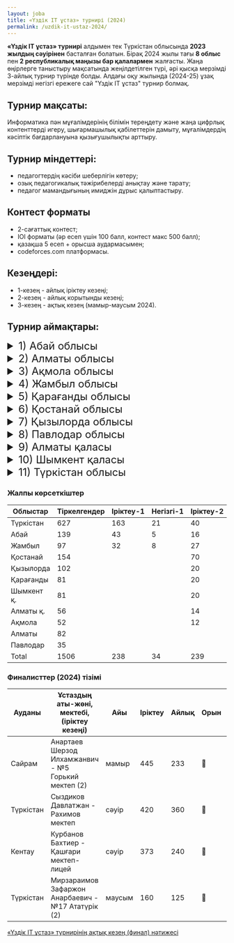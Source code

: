 ```yaml
---
layout: joba
title: «Үздік IT ұстаз» турнирі (2024)
permalink: /uzdik-it-ustaz-2024/
---
```


**«Үздік IT ұстаз» турнирі** алдымен тек Түркістан облысында **2023 жылдың сәуірінен** басталған болатын. Бірақ 2024 жылы тағы **8 облыс** пен **2 республикалық маңызы бар қалалармен** жалғасты. 
Жаңа өңірлерге таныстыру мақсатында жеңілдетілген түрі, әрі қысқа мерзімді 3-айлық турнир түрінде болды. Алдағы оқу жылында (2024-25) ұзақ мерзімді негізгі ережеге сай "Үздік IT ұстаз" турнир болмақ.

## Турнир мақсаты: 
Информатика пән мұғалімдерінің білімін тереңдету және жаңа цифрлық контенттерді игеру, шығармашылық қабілеттерін дамыту, мұғалімдердің кәсіптік бағдарлануына қызығушылықты арттыру.
 
## Турнир міндеттері:
- педагогтердің кәсіби шеберлігін көтеру;
- озық педагогикалық тәжірибелерді анықтау және тарату;
- педагог мамандығының имиджін дұрыс қалыптастыру.

## Контест форматы
- 2-сағаттық контест;
- IOI форматы (әр есеп үшін 100 балл, контест макс 500 балл);
- қазақша 5 есеп + орысша аудармасымен;
- codeforces.com платформасы.

## Кезеңдері:
- 1-кезең - айлық іріктеу кезеңі;
- 2-кезең - айлық корытынды кезеңі;
- 3-кезең - ақтық кезең (мамыр-маусым 2024).

## Турнир аймақтары:

<details>
  <summary style="font-size: 24px;">1) Абай облысы</summary>
  <div class="content">
   <iframe src="https://docs.google.com/spreadsheets/d/e/2PACX-1vQLZKvtEHJC4rv8JWTZjAmR1y7Yah1qtDADHgbWW2Vk96QY1XTB4JoQiZ6t6EM9zDyB6KJu6oQwlDvX/pubchart?oid=784489035&amp;format=interactive" 
           width="600" 
           height="400" 
           frameborder="0" 
           marginheight="0" 
           marginwidth="0" 
           style="border: 0">
       Жүктелуде…
   </iframe>
   
   <iframe src="https://docs.google.com/spreadsheets/d/e/2PACX-1vQLZKvtEHJC4rv8JWTZjAmR1y7Yah1qtDADHgbWW2Vk96QY1XTB4JoQiZ6t6EM9zDyB6KJu6oQwlDvX/pubchart?oid=623866042&format=interactive" 
           width="600" 
           height="400" 
           frameborder="0" 
           marginheight="0" 
           marginwidth="0" 
           style="border: 0">
       Жүктелуде…
   </iframe>
 </div>
</details>

<details>
  <summary style="font-size: 24px;">2) Алматы облысы</summary>
  <div class="content"></div>
</details>
<details>
  <summary style="font-size: 24px;">3) Ақмола облысы</summary>
  <div class="content"></div>
</details>
<details>
  <summary style="font-size: 24px;">4) Жамбыл облысы</summary>
  <div class="content"></div>
</details>
<details>
  <summary style="font-size: 24px;">5) Қарағанды облысы</summary>
  <div class="content"></div>
</details>
<details>
  <summary style="font-size: 24px;">6) Қостанай облысы</summary>
  <div class="content"></div>
</details>
<details>
  <summary style="font-size: 24px;">7) Қызылорда облысы</summary>
  <div class="content"></div>
</details>
<details>
  <summary style="font-size: 24px;">8) Павлодар облысы</summary>
  <div class="content"></div>
</details>
<details>
  <summary style="font-size: 24px;">9) Алматы қаласы</summary>
  <div class="content"></div>
</details>
<details>
  <summary style="font-size: 24px;">10) Шымкент қаласы</summary>
  <div class="content"></div>
</details>

<details>
  <summary style="font-size: 24px;">11) Түркістан облысы</summary>
  <div class="content"></div>
</details>

### Жалпы көрсеткіштер

 Облыстар  |Тіркелгендер|Іріктеу-1|Негізгі-1|Іріктеу-2|Негізгі-2|Іріктеу-3| Финал
-----------|------------|---------|---------|---------|---------|---------|-------
 Түркістан |    627     |   163   |    21   |    40   |    15   |         |   22    
 Абай      |    139     |    43   |     5   |    16   |    11   |    10   |   [11](https://codeforces.com/spectator/ranklist/82de141981aded311194121e99f68521)     
 Жамбыл    |     97     |    32   |     8   |    27   |    19   |     7   |    [9](https://codeforces.com/spectator/ranklist/d9ad05f1e1451eebeec788d7d44007e4)     
 Қостанай  |    154     |         |         |    70   |         |    16   |   [21](https://codeforces.com/spectator/ranklist/08f9c44d7888b7d66b8897c087c281ba)    
 Қызылорда |    102     |         |         |    20   |         |    12   |   [17](https://codeforces.com/spectator/ranklist/d83f9ee1f6b1b1c72d01dbcec078af7b)    
 Қарағанды |     81     |         |         |    20   |         |    11   |   [20](https://codeforces.com/spectator/ranklist/ff05cc76577c6f3c06ae8442e4f92189)    
 Шымкент қ.|     81     |         |         |    20   |         |    10   |   [13](https://codeforces.com/spectator/ranklist/cf73fb1569bfe282a46e97fee5092693)    
 Алматы қ. |     56     |         |         |    14   |         |    12   |   [11](https://codeforces.com/spectator/ranklist/dde4ec93e55d61c6f4b86004118eed05)           
 Ақмола    |     52     |         |         |    12   |         |     2   |   [13](https://codeforces.com/spectator/ranklist/f5c5fe49a8fa7ba5b7ed4221ae435525)    
 Алматы    |     82     |         |         |         |         |    19   |   [11](https://codeforces.com/spectator/ranklist/f73a1422f8fb23d1daee32ec639c1158)           
 Павлодар  |     35     |         |         |         |         |    15   |   [13](https://codeforces.com/spectator/ranklist/3b32751b06054d85967c1cd971f4b5c3)    
 Total     |    1506    |    238  |    34   |   239   |    45   |   114   |  [161](https://codeforces.com/spectator/ranklist/64b945fe38df008948d3332536a293c0)       


### Финалисттер (2024) тізімі

| Ауданы   | Ұстаздың аты-жөні, мектебі, (іріктеу кезеңі)                     | Айы    | Іріктеу | Айлық | Орын | Финал | Нәтиже       |
|----------|------------------------------------------------------------------|----------|---------|-------|------|-------|--------------|
| Сайрам   | Анартаев Шерзод Илхамжанвич - №5 Горький мектеп (2)              | мамыр    | 445     | 233   | 🥇  | 302   | 🏆 (Чемпион) |
| Түркістан| Сыздиков Давлатжан - Рахимов мектеп                              | сәуір    | 420     | 360   | 🥇   | 225   | 🥈 (Вице-чемпион) |
| Кентау   | Курбанов Бахтиер - Қашғари мектеп-лицей                          | сәуір    | 373     | 240   | 🥉   | 217   | 🥉 (3-орын) |
| Түркістан| Мирзараимов Зафаржон Анарбаевич - №17 Ататүрік (2)               | маусым   | 160     | 125   | 🥈   | 207   | 📜 (Диплом) |


<p><a href = "https://codeforces.com/spectator/ranklist/d9f54fdfbbc49ae1280c0a9b796b4cd6">«Үздік IT ұстаз» турнирінің ақтық кезең (финал) нәтижесі</a></p>


